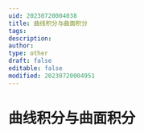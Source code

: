 ```yaml
---
uid: 20230720004038
title: 曲线积分与曲面积分
tags: 
description: 
author: 
type: other
draft: false
editable: false
modified: 20230720004951
---
```


# 曲线积分与曲面积分